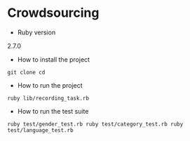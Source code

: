 # Crowdsourcing

* Ruby version

2.7.0

* How to install the project

`git clone
cd
`

* How to run the project

`
ruby lib/recording_task.rb
`

* How to run the test suite

`
ruby test/gender_test.rb
ruby test/category_test.rb
ruby test/language_test.rb
`
